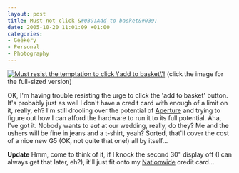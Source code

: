 ```yaml
---
layout: post
title: Must not click &#039;Add to basket&#039;
date: 2005-10-20 11:01:09 +01:00
categories:
- Geekery
- Personal
- Photography
---
```

<a href="http://woss.name/wp-content/applestoreg5.png"><img src='http://woss.name/wp-content/thumb-applestoreg5.png' alt='Must resist the temptation to click \&#39;add to basket\&#39;!' class="centered" /></a>
(click the image for the full-sized version)

OK, I'm having trouble resisting the urge to click the 'add to basket' button.  It's probably just as well I don't have a credit card with enough of a limit on it, really, eh?  I'm still drooling over the potential of [Aperture](http://www.apple.com/aperture/) and trying to figure out how I can afford the hardware to run it to its full potential.  Aha, I've got it.  Nobody wants to <em>eat</em> at our wedding, really, do they?  Me and the ushers will be fine in jeans and a t-shirt, yeah?  Sorted, that'll cover the cost of a nice new G5 (OK, not quite that one!) all by itself...

<strong>Update</strong>  Hmm, come to think of it, if I knock the second 30" display off (I can always get that later, eh?), it'll just fit onto my [Nationwide](http://www.nationwide.co.uk/) credit card...
